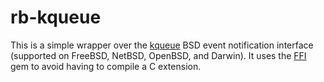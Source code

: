 # rb-kqueue

This is a simple wrapper over the [kqueue](http://en.wikipedia.org/wiki/Kqueue)
BSD event notification interface (supported on FreeBSD, NetBSD, OpenBSD, and Darwin).
It uses the [FFI](http://wiki.github.com/ffi/ffi) gem to avoid having to compile a C extension.
